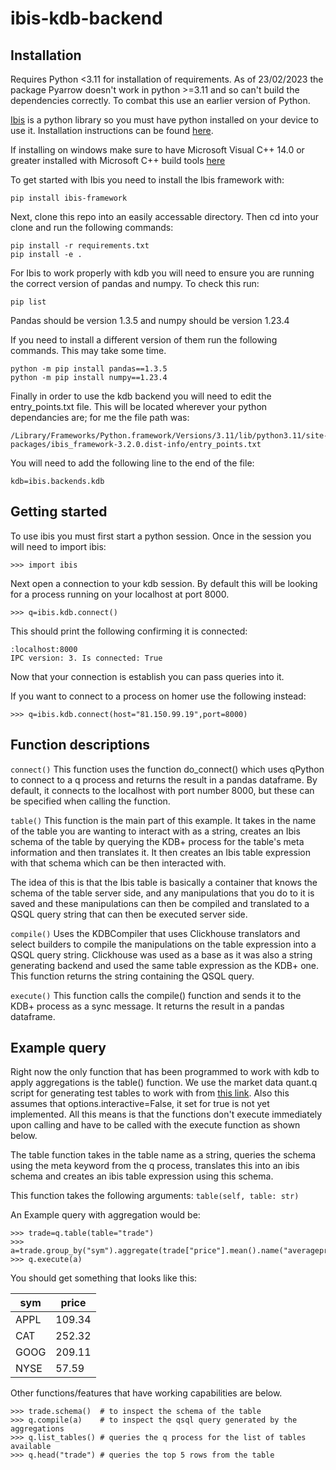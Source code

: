 # ibis-kdb-backend

## Installation
Requires Python <3.11 for installation of requirements. As of 23/02/2023 the package Pyarrow doesn't work in python >=3.11 and so can't build the dependencies correctly. To combat this use an earlier version of Python.

[Ibis](https://ibis-project.org/) is a python library so you must have python installed on your device to use it. Installation instructions can be found [here](https://www.python.org/downloads/).

If installing on windows make sure to have Microsoft Visual C++ 14.0 or greater installed with Microsoft C++ build tools [here](https://visualstudio.microsoft.com/visual-cpp-build-tools/)

To get started with Ibis you need to install the Ibis framework with:
```
pip install ibis-framework
```

Next, clone this repo into an easily accessable directory. Then cd into your clone and run the following commands:
```
pip install -r requirements.txt
pip install -e .
```

For Ibis to work properly with kdb you will need to ensure you are running the correct version of pandas and numpy. To check this run:
```
pip list
```
Pandas should be version 1.3.5 and numpy should be version 1.23.4

If you need to install a different version of them run the following commands. This may take some time.
```
python -m pip install pandas==1.3.5
python -m pip install numpy==1.23.4 
```

Finally in order to use the kdb backend you will need to edit the entry_points.txt file. This will be located wherever your python dependancies are; for me the file path was:
```
/Library/Frameworks/Python.framework/Versions/3.11/lib/python3.11/site-packages/ibis_framework-3.2.0.dist-info/entry_points.txt
```

You will need to add the following line to the end of the file:
```
kdb=ibis.backends.kdb
```

## Getting started 
To use ibis you must first start a python session. 
Once in the session you will need to import ibis:
```
>>> import ibis
```
Next open a connection to your kdb session. By default this will be looking for a process running on your localhost at port 8000.
```
>>> q=ibis.kdb.connect()
```
This should print the following confirming it is connected:
```
:localhost:8000
IPC version: 3. Is connected: True
```
Now that your connection is establish you can pass queries into it.

If you want to connect to a process on homer use the following instead:
```
>>> q=ibis.kdb.connect(host="81.150.99.19",port=8000)
```
## Function descriptions

`connect()`
 This function uses the function do_connect() which uses qPython to connect to a q process and returns the result in a pandas dataframe. By default, it connects to the localhost with port number 8000, but these can be specified when calling the function. 

`table()`
 This function is the main part of this example. It takes in the name of the table you are wanting to interact with as a string, creates an Ibis schema of the table by querying the KDB+ process for the table's meta information and then translates it. It then creates an Ibis table expression with that schema which can be then interacted with.  

The idea of this is that the Ibis table is basically a container that knows the schema of the table server side, and any manipulations that you do to it is saved and these manipulations can then be compiled and translated to a QSQL query string that can then be executed server side. 

`compile()` 
 Uses the KDBCompiler that uses Clickhouse translators and select builders to compile the manipulations on the table expression into a QSQL query string. Clickhouse was used as a base as it was also a string generating backend and used the same table expression as the KDB+ one. This function returns the string containing the QSQL query. 

`execute()`
 This function calls the compile() function and sends it to the KDB+ process as a sync message. It returns the result in a pandas dataframe.
 
## Example query
Right now the only function that has been programmed to work with kdb to apply aggregations is the table() function. We use the market data quant.q script for generating test tables to work with from [this link](https://github.com/AquaQAnalytics/Training-docs/blob/b0198e60f48a5fe8ecb1d9c856e20a8bd6cd0eaa/docs/kdb/resources/quantq.q). Also this assumes that options.interactive=False, it set for true is not yet implemented. All this means is that the functions don't execute immediately upon calling and have to be called with the execute function as shown below.

The table function takes in the table name as a string, queries the schema using the meta keyword from the q process, translates this into an ibis schema and creates an ibis table expression using this schema. 

This function takes the following arguments: `table(self, table: str)`

An Example query with aggregation would be:
```
>>> trade=q.table(table="trade")
>>> a=trade.group_by("sym").aggregate(trade["price"].mean().name("averageprice"))
>>> q.execute(a)
```
You should get something that looks like this:

|sym     |price |
|--------|------|
|APPL    |109.34|
|CAT     |252.32|
|GOOG    |209.11|
|NYSE    |57.59 |

Other functions/features that have working capabilities are below. 
```
>>> trade.schema()  # to inspect the schema of the table
>>> q.compile(a)    # to inspect the qsql query generated by the aggregations
>>> q.list_tables() # queries the q process for the list of tables available
>>> q.head("trade") # queries the top 5 rows from the table
```
